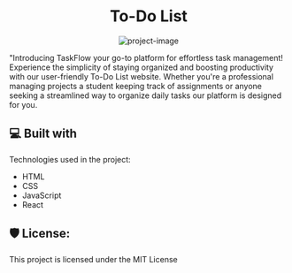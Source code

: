 <h1 align="center" id="title">To-Do List</h1>

<p align="center"><img src="https://socialify.git.ci/JAE-exe/to-do-list/image?font=Source%20Code%20Pro&amp;name=1&amp;owner=1&amp;pattern=Brick%20Wall&amp;theme=Dark" alt="project-image"></p>

<p id="description">"Introducing TaskFlow your go-to platform for effortless task management! Experience the simplicity of staying organized and boosting productivity with our user-friendly To-Do List website. Whether you're a professional managing projects a student keeping track of assignments or anyone seeking a streamlined way to organize daily tasks our platform is designed for you.</p>

  
  
<h2>💻 Built with</h2>

Technologies used in the project:

*   HTML
*   CSS
*   JavaScript
*   React

<h2>🛡️ License:</h2>

This project is licensed under the MIT License

